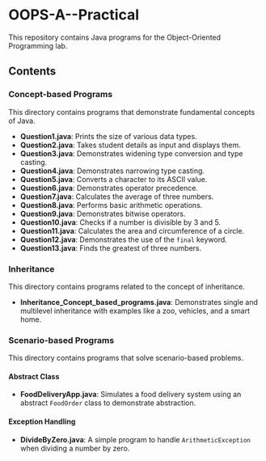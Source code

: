 # OOPS-A--Practical

This repository contains Java programs for the Object-Oriented Programming lab.

## Contents

### Concept-based Programs

This directory contains programs that demonstrate fundamental concepts of Java.

*   **Question1.java**: Prints the size of various data types.
*   **Question2.java**: Takes student details as input and displays them.
*   **Question3.java**: Demonstrates widening type conversion and type casting.
*   **Question4.java**: Demonstrates narrowing type casting.
*   **Question5.java**: Converts a character to its ASCII value.
*   **Question6.java**: Demonstrates operator precedence.
*   **Question7.java**: Calculates the average of three numbers.
*   **Question8.java**: Performs basic arithmetic operations.
*   **Question9.java**: Demonstrates bitwise operators.
*   **Question10.java**: Checks if a number is divisible by 3 and 5.
*   **Question11.java**: Calculates the area and circumference of a circle.
*   **Question12.java**: Demonstrates the use of the `final` keyword.
*   **Question13.java**: Finds the greatest of three numbers.

### Inheritance

This directory contains programs related to the concept of inheritance.

*   **Inheritance_Concept_based_programs.java**: Demonstrates single and multilevel inheritance with examples like a zoo, vehicles, and a smart home.

### Scenario-based Programs

This directory contains programs that solve scenario-based problems.

#### Abstract Class

*   **FoodDeliveryApp.java**: Simulates a food delivery system using an abstract `FoodOrder` class to demonstrate abstraction.

#### Exception Handling

*   **DivideByZero.java**: A simple program to handle `ArithmeticException` when dividing a number by zero.
